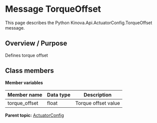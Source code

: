 # Message TorqueOffset

This page describes the Python Kinova.Api.ActuatorConfig.TorqueOffset message.

## Overview / Purpose

Defines torque offset

## Class members

 **Member variables** 

|Member name|Data type|Description|
|-----------|---------|-----------|
|torque\_offset|float|Torque offset value|

**Parent topic:** [ActuatorConfig](../references/summary_ActuatorConfig.md)

